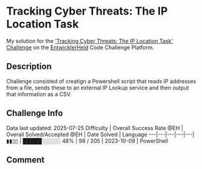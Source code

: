 # Tracking Cyber Threats: The IP Location Task

My solution for the ['Tracking Cyber Threats: The IP Location Task' Challenge](https://platform.entwicklerheld.de/challenge/tracking-cyber-threats-the-ip-location-task?technology=PowerShell) on the [EntwicklerHeld](https://platform.entwicklerheld.de/) Code Challenge Platform.

## Description
Challenge consisted of creatign a Powershell script that reads IP addresses from a file, sends these to an external IP Lookup service and then output that information as a CSV.

## Challenge Info
Data last updated: 2025-07-25
Difficulty | Overall Success Rate @EH | Overall Solved/Accepted @EH | Date Solved | Language
---|---|---|---|---|
▮▮▯▯ | █████░░░░░ 48% | 98 / 205 | 2023-10-09 | PowerShell

## Comment
